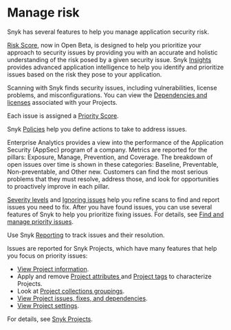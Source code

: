 # Manage risk

Snyk has several features to help you manage application security risk.

[Risk Score](risk-score.md), now in Open Beta, is designed to help you prioritize your approach to security issues by providing you with an accurate and holistic understanding of the risk posed by a given security issue. Snyk [Insights](insights/) provides advanced application intelligence to help you identify and prioritize issues based on the risk they pose to your application.

Scanning with Snyk finds security issues, including vulnerabilities, license problems, and misconfigurations. You can view the [Dependencies and licenses](dependencies-and-licenses/) associated with your Projects.

Each issue is assigned a [Priority Score](priorities-for-fixing-issues/priority-score.md).&#x20;

Snyk [Policies](policies/) help you define actions to take to address issues.

Enterprise Analytics provides a view into the performance of the Application Security (AppSec) program of a company. Metrics are reported for the pillars: Exposure, Manage, Prevention, and Coverage. The breakdown of open issues over time is shown in these categories: Baseline, Preventable, Non-preventable, and Other new. Customers can find the most serious problems that they must resolve, address those, and look for opportunities to proactively improve in each pillar.

&#x20;[Severity levels](priorities-for-fixing-issues/severity-levels.md) and [Ignoring issues](priorities-for-fixing-issues/ignore-issues.md) help you refine scans to find and report issues you need to fix. After you have found issues, you can use several features of Snyk to help you prioritize fixing issues. For details, see [Find and manage priority issues](priorities-for-fixing-issues/).

Use Snyk [Reporting](reporting/) to track issues and their resolution.

Issues are reported for Snyk Projects, which have many features that help you focus on priority issues:

* [View Project information](../snyk-admin/introduction-to-snyk-projects/view-project-information.md).
* Apply and remove [Project attributes ](../snyk-admin/introduction-to-snyk-projects/project-attributes.md)and [Project tags](../snyk-admin/introduction-to-snyk-projects/project-tags.md) to characterize Projects.
* Look at [Project collections groupings](../snyk-admin/introduction-to-snyk-projects/project-collections-groupings/).
* [View Project issues, fixes, and dependencies](../snyk-admin/introduction-to-snyk-projects/view-project-issues-fixes-and-dependencies.md).
* [View Project settings](../snyk-admin/introduction-to-snyk-projects/view-and-edit-project-settings.md).

For details, see [Snyk Projects](../snyk-admin/introduction-to-snyk-projects/).

